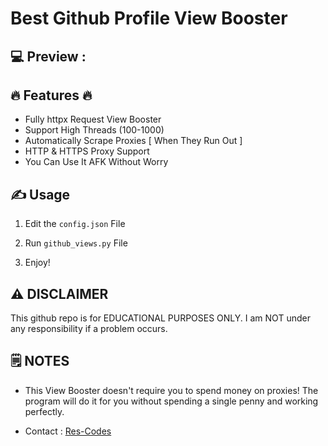 # Best Github Profile View Booster

## 💻 Preview :

## 🔥 Features 🔥
- Fully httpx Request View Booster
- Support High Threads (100-1000)
- Automatically Scrape Proxies [ When They Run Out ]
- HTTP & HTTPS Proxy Support
- You Can Use It AFK Without Worry

## ✍️ Usage
1. Edit the `config.json` File

2. Run `github_views.py` File

3. Enjoy!

## ⚠️ DISCLAIMER
This github repo is for EDUCATIONAL PURPOSES ONLY. I am NOT under any responsibility if a problem occurs.

## 🗒️ NOTES

- This View Booster doesn't require you to spend money on proxies! The program will do it for you without spending a single penny and working perfectly.

- Contact : [Res-Codes](https://discord.gg/XuhkBB247D)
